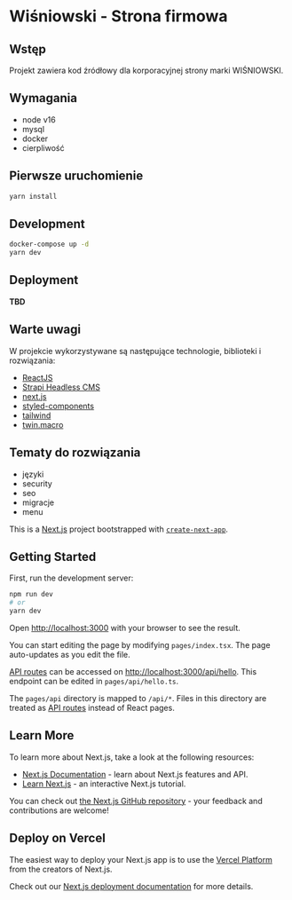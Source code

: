 # Wiśniowski - Strona firmowa

## Wstęp

Projekt zawiera kod źródłowy dla korporacyjnej strony marki WIŚNIOWSKI.

## Wymagania

- node v16
- mysql
- docker
- cierpliwość

## Pierwsze uruchomienie

```bash
yarn install
```

## Development

```bash
docker-compose up -d
yarn dev
```

## Deployment

**TBD**

## Warte uwagi

W projekcie wykorzystywane są następujące technologie, biblioteki i rozwiązania:

- [ReactJS](https://pl.reactjs.org)
- [Strapi Headless CMS](https://strapi.io)
- [next.js](https://nextjs.org)
- [styled-components](https://styled-components.com)
- [tailwind](https://tailwindcss.com)
- [twin.macro](https://github.com/ben-rogerson/twin.macro)

## Tematy do rozwiązania

- języki
- security
- seo
- migracje
- menu

This is a [Next.js](https://nextjs.org/) project bootstrapped with [`create-next-app`](https://github.com/vercel/next.js/tree/canary/packages/create-next-app).

## Getting Started

First, run the development server:

```bash
npm run dev
# or
yarn dev
```

Open [http://localhost:3000](http://localhost:3000) with your browser to see the result.

You can start editing the page by modifying `pages/index.tsx`. The page auto-updates as you edit the file.

[API routes](https://nextjs.org/docs/api-routes/introduction) can be accessed on [http://localhost:3000/api/hello](http://localhost:3000/api/hello). This endpoint can be edited in `pages/api/hello.ts`.

The `pages/api` directory is mapped to `/api/*`. Files in this directory are treated as [API routes](https://nextjs.org/docs/api-routes/introduction) instead of React pages.

## Learn More

To learn more about Next.js, take a look at the following resources:

- [Next.js Documentation](https://nextjs.org/docs) - learn about Next.js features and API.
- [Learn Next.js](https://nextjs.org/learn) - an interactive Next.js tutorial.

You can check out [the Next.js GitHub repository](https://github.com/vercel/next.js/) - your feedback and contributions are welcome!

## Deploy on Vercel

The easiest way to deploy your Next.js app is to use the [Vercel Platform](https://vercel.com/new?utm_medium=default-template&filter=next.js&utm_source=create-next-app&utm_campaign=create-next-app-readme) from the creators of Next.js.

Check out our [Next.js deployment documentation](https://nextjs.org/docs/deployment) for more details.
